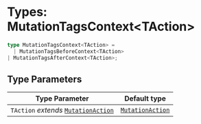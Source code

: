 # Types: MutationTagsContext\<TAction\>

```ts
type MutationTagsContext<TAction> = 
  | MutationTagsBeforeContext<TAction>
| MutationTagsAfterContext<TAction>;
```

## Type Parameters

| Type Parameter | Default type |
| ------ | ------ |
| `TAction` *extends* [`MutationAction`](MutationAction.md) | [`MutationAction`](MutationAction.md) |
